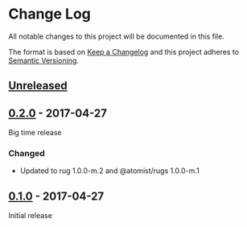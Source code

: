 # Change Log

All notable changes to this project will be documented in this file.

The format is based on [Keep a Changelog](http://keepachangelog.com/)
and this project adheres to [Semantic Versioning](http://semver.org/).

## [Unreleased]

[Unreleased]: https://github.com/atomist/circle-rugs/compare/0.1.0...HEAD

## [0.2.0] - 2017-04-27

[0.2.0]: https://github.com/atomist/circle-rugs/compare/0.1.0...0.2.0

Big time release

### Changed

-   Updated to rug 1.0.0-m.2 and @atomist/rugs 1.0.0-m.1

## [0.1.0] - 2017-04-27

[0.1.0]: https://github.com/atomist/circle-rugs/tree/0.1.0

Initial release
